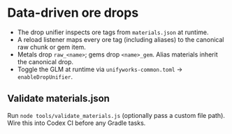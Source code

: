 Data-driven ore drops
=====================
- The drop unifier inspects ore tags from `materials.json` at runtime.
- A reload listener maps every ore tag (including aliases) to the canonical raw chunk or gem item.
- Metals drop `raw_<name>`; gems drop `<name>_gem`. Alias materials inherit the canonical drop.
- Toggle the GLM at runtime via `unifyworks-common.toml` → `enableDropUnifier`.

Validate materials.json
-----------------------
Run `node tools/validate_materials.js` (optionally pass a custom file path).
Wire this into Codex CI before any Gradle tasks.
